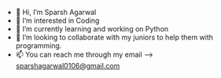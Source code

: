 - 👋 Hi, I’m Sparsh Agarwal
- 👀 I’m interested in Coding
- 🌱 I’m currently learning and working on Python
- 💞️ I’m looking to collaborate with my juniors to help them with programming.
- 📫 You can reach me through my email --> sparshagarwal0106@gmail.com


<!---
w47k3r70093/w47k3r70093 is a ✨ special ✨ repository because its `README.md` (this file) appears on your GitHub profile.
You can click the Preview link to take a look at your changes.
--->
